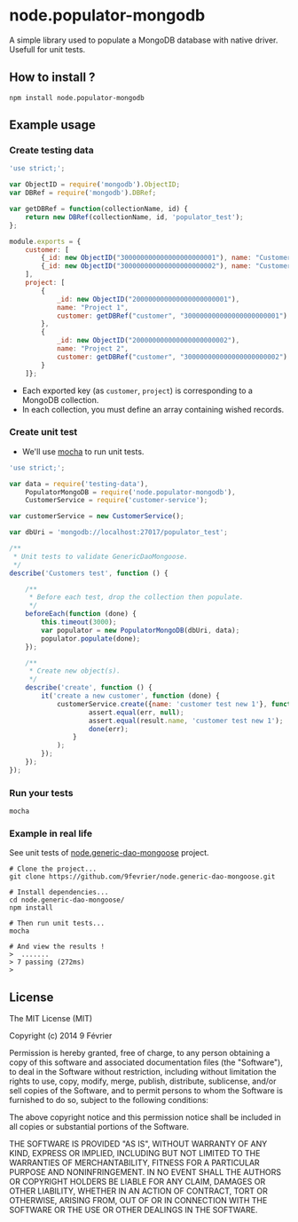 node.populator-mongodb
======================

A simple library used to populate a MongoDB database with native driver. Usefull for unit tests.

## How to install ?

```
npm install node.populator-mongodb
```

## Example usage

### Create testing data

```javascript
'use strict;';

var ObjectID = require('mongodb').ObjectID;
var DBRef = require('mongodb').DBRef;

var getDBRef = function(collectionName, id) {
    return new DBRef(collectionName, id, 'populator_test');
};

module.exports = {
    customer: [
        {_id: new ObjectID("300000000000000000000001"), name: "Customer 1" },
        {_id: new ObjectID("300000000000000000000002"), name: "Customer 2" }
    ],
    project: [
        {
            _id: new ObjectID("200000000000000000000001"), 
            name: "Project 1", 
            customer: getDBRef("customer", "300000000000000000000001") 
        },
        {
            _id: new ObjectID("200000000000000000000002"), 
            name: "Project 2", 
            customer: getDBRef("customer", "300000000000000000000002") 
        }
    ]};
```

* Each exported key (as `customer`, `project`) is corresponding to a MongoDB collection. 
* In each collection, you must define an array containing wished records.

### Create unit test

* We'll use [mocha](http://mochajs.org/ "Mocha test framework") to run unit tests.

```javascript
'use strict;';

var data = require('testing-data'),
    PopulatorMongoDB = require('node.populator-mongodb'),
    CustomerService = require('customer-service');

var customerService = new CustomerService();

var dbUri = 'mongodb://localhost:27017/populator_test';

/**
 * Unit tests to validate GenericDaoMongoose.
 */
describe('Customers test', function () {

    /**
     * Before each test, drop the collection then populate.
     */
    beforeEach(function (done) {
        this.timeout(3000);
        var populator = new PopulatorMongoDB(dbUri, data);
        populator.populate(done);
    });

    /**
     * Create new object(s).
     */
    describe('create', function () {
        it('create a new customer', function (done) {
            customerService.create({name: 'customer test new 1'}, function (err, result) {
                    assert.equal(err, null);
                    assert.equal(result.name, 'customer test new 1');
                    done(err);
                }
            );
        });
	});
});
```

### Run your tests

```
mocha
```

### Example in real life

See unit tests of [node.generic-dao-mongoose](https://github.com/9fevrier/node.generic-dao-mongoose.git "A generic data access layer for Node+MongoDB projects using Mongoose.") project. 

```
# Clone the project...
git clone https://github.com/9fevrier/node.generic-dao-mongoose.git

# Install dependencies...
cd node.generic-dao-mongoose/
npm install

# Then run unit tests...
mocha

# And view the results !
>  .......
> 7 passing (272ms) 
>

```

## License

The MIT License (MIT)

Copyright (c) 2014 9 Février

Permission is hereby granted, free of charge, to any person obtaining a copy of
this software and associated documentation files (the "Software"), to deal in
the Software without restriction, including without limitation the rights to
use, copy, modify, merge, publish, distribute, sublicense, and/or sell copies of
the Software, and to permit persons to whom the Software is furnished to do so,
subject to the following conditions:

The above copyright notice and this permission notice shall be included in all
copies or substantial portions of the Software.

THE SOFTWARE IS PROVIDED "AS IS", WITHOUT WARRANTY OF ANY KIND, EXPRESS OR
IMPLIED, INCLUDING BUT NOT LIMITED TO THE WARRANTIES OF MERCHANTABILITY, FITNESS
FOR A PARTICULAR PURPOSE AND NONINFRINGEMENT. IN NO EVENT SHALL THE AUTHORS OR
COPYRIGHT HOLDERS BE LIABLE FOR ANY CLAIM, DAMAGES OR OTHER LIABILITY, WHETHER
IN AN ACTION OF CONTRACT, TORT OR OTHERWISE, ARISING FROM, OUT OF OR IN
CONNECTION WITH THE SOFTWARE OR THE USE OR OTHER DEALINGS IN THE SOFTWARE.
